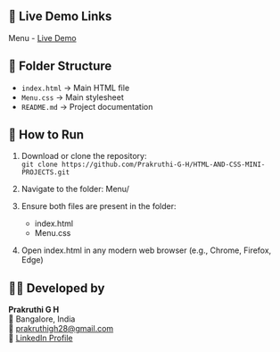 
## 🔗 Live Demo Links
   Menu - [Live Demo](https://prakruthi-g-h.github.io/HTML-AND-CSS-MINI-PROJECTS/Menu)


## 📁 Folder Structure
- `index.html` → Main HTML file
- `Menu.css` → Main stylesheet 
- `README.md` → Project documentation
   
## 🚀 How to Run
  
1. Download or clone the repository:  
   `git clone https://github.com/Prakruthi-G-H/HTML-AND-CSS-MINI-PROJECTS.git`
    
 2. Navigate to the folder: Menu/
 3. Ensure both files are present in the folder:
    - index.html
    - Menu.css
 4. Open index.html in any modern web browser (e.g., Chrome, Firefox, Edge)
    
## 👩‍💻 Developed by

**Prakruthi G H**  
📍 Bangalore, India  
📧 prakruthigh28@gmail.com  
🔗 [LinkedIn Profile](https://www.linkedin.com/in/prakruthi-g-h)

